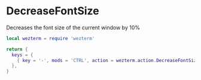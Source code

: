 # DecreaseFontSize

Decreases the font size of the current window by 10%

```lua
local wezterm = require 'wezterm'

return {
  keys = {
    { key = '-', mods = 'CTRL', action = wezterm.action.DecreaseFontSize },
  },
}
```


